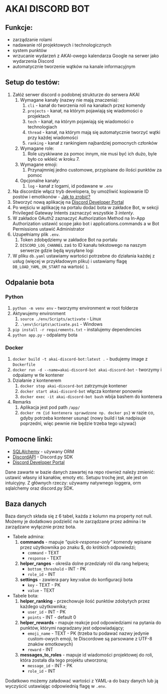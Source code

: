 # AKAI DISCORD BOT

## Funkcje:

- zarządzanie rolami
- nadawanie ról projektowych i technologicznych
- system punktów
- wrzucanie wydarzeń z AKAI-owego kalendarza Google na serwer jako wydarzenia Discord
- automatycznie tworzenie wątków na kanale informacyjnym


## Setup do testów:
1. Załóż serwer discord o podobnej strukturze do serwera AKAI
   1. Wymagane kanały (nazwy nie mają znaczenia):
      1. `cli` - kanał do tworzenia roli na kanałach przez komendy
      2. `projects` - kanał, na którym pojawiają się wiadomości o projektach
      3. `tech` - kanał, na którym pojawiają się wiadomości o technologiach
      4. `thread` - kanał, na którym mają się automatycznie tworzyć wątki przy każdej wiadomości
      5. `ranking` - kanał z rankingiem najbardziej pomocnych członków
   2. Wymagane role:
      1. Role uzyskiwane za pomoc innym, nie musi być ich dużo, byle było co wkleić w kroku 7.
   3. Wymagane emoji:
      1. Przynajmniej jedno customowe, przypisane do ilości punktów za pomoc
   4. Opcjonalne kanały:
      1. `log` - kanał z logami, id podawane w `.env`
2. Na discordzie włącz tryb developera, by umożliwić kopiowanie ID postów i emotikonów - [Jak to zrobić?](https://www.howtogeek.com/714348/how-to-enable-or-disable-developer-mode-on-discord/)
3. Stworzyć nową aplikację na [Discord Developer Portal](https://discord.com/developers/applications/.)
4. Po wejściu w aplikację na portalu dodać bota w zakładce Bot, w sekcji Privileged Gateway Intents zaznaczyć wszystkie 3 *intenty*.
5. W zakładce OAuth2 zaznaczyć Authorization Method na In-App Authorization ustawić scope jako bot i applications.commands a w Bot Permissions ustawić Administrator
6. Uzupełniamy plik `.env`.
   1. Token zdobędziemy w zakładce Bot na portalu
   2. `DISCORD_LOG_CHANNEL` zaś to ID kanału tekstowego na naszym serwerze gdzie będą wysyłane logi 
7. W pliku `db.yaml` ustawiamy wartości potrzebne do działania każdej z usług (więcej w przykładowym pliku) i ustawiamy flagę `DB_LOAD_YAML_ON_START` na wartość `1`.


## Odpalanie bota

### Python
1. `python -m venv env` - tworzymy environment w root folderze
2. Aktywujemy environment
   1. `source ./env/Scripts/activate` - Linux 
   2. `.\env\Scripts\activate.ps1` - Windows
3. `pip install -r requirements.txt` - instalujemy dependencies
4. `python app.py` - odpalamy bota

### Docker
1. `docker build -t akai-discord-bot:latest .` - budujemy image z `Dockerfile`
2. `docker run -d --name=akai-discord-bot akai-discord-bot` - tworzymy i odpalamy w tle kontener
3. Działanie z kontenerem
   1. `docker stop akai-discord-bot` zatrzymuje kontener
   2. `docker start akai-discord-bot` włącza kontener ponownie
   3. `docker exec -it akai-discord-bot bash` wbija bashem do kontenera
4. Remarks
   1. Aplikacja jest pod path `/app/`
   2. `docker rm {id kontenera sprawdzone np. docker ps}` w razie co, gdyby potrzeba kontener usunąć (nowy build i tak nadpisuje poprzedni, więc pewnie nie będzie trzeba tego używać)


## Pomocne linki: 
- [SQLAlchemy](https://docs.sqlalchemy.org/en/14/orm/tutorial.html) - używany ORM  
- [DiscordAPI](https://discordpy.readthedocs.io/en/stable/api.html) - Discord.py SDK
- [Discord Developer Portal](https://discord.com/developers/applications/.)

Dane zawarte w bazie danych zawartej na repo również należy zmienić: ustawić własny id kanałów, emoty etc. Setupu trochę jest, ale jest on intuicyjny. Z głównych rzeczy: używamy natywnego loggera, orm sqlalchemy oraz discord.py SDK.


## Baza danych

Baza danych składa się z 6 tabel, każda z kolumn ma property not null. Możemy je dodatkowo podzielić na te zarządzane
przez admina i te zarządzane wyłącznie przez bota.

* Tabele admina:
   1. **commands** - mapuje _"quick-response-only"_ komendy wpisane przez użytkownika po znaku $, do krótkich
      odpowiedzi;
      - `command` - TEXT
      - `response` - TEXT
   2. **helper_ranges** - określa dolne przedziały ról dla rang helpera;
      - `bottom_threshold` - INT - PK
      - `role_id` - INT
   3. **settings** - zawiera pary key:value do konfiguracji bota
      - `key` - TEXT - PK
      - `value` - TEXT
* Tabele bota:
   1. **helper_ranking** - przechowuje ilość punktów zdobytych przez każdego użytkownika;
      - `user_id` - INT - PK
      - `points` - INT - default 0
   2. **helper_rewards** - mapuje reakcje pod odpowiedziami na pytania do punktów, którymi nagradzany jest
      odpowiadający;
      - `emoji_name` - TEXT - PK (trzeba tu podawać nazwy jedynie custom-owych emoji, te Discordowe są parsowane z UTF-8 znaków emotkowych)
      - `reward` - INT
   3. **messages_to_roles** - mapuje id wiadomości projektowej do roli, która została dla tego projektu utworzona;
      - `message_id` - INT - PK
      - `role_id` - INT

Dodatkowo możemy załadować wartości z YAML-a do bazy danych lub ją wyczyścić ustawiając odpowiednią flagę w `.env`.
